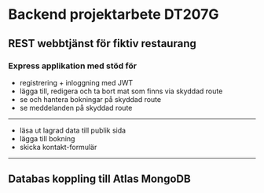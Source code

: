 # Backend projektarbete DT207G

## REST webbtjänst för fiktiv restaurang
### Express applikation med stöd för
* registrering + inloggning med JWT
* lägga till, redigera och ta bort mat som finns via skyddad route
* se och hantera bokningar på skyddad route
* se meddelanden på skyddad route
---
* läsa ut lagrad data till publik sida
* lägga till bokning
* skicka kontakt-formulär
---

## Databas koppling till Atlas MongoDB